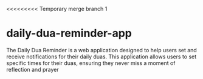 <<<<<<<<< Temporary merge branch 1
# daily-dua-reminder-app
The Daily Dua Reminder is a web application designed to help users set and receive notifications for their daily duas. This application allows users to set specific times for their duas, ensuring they never miss a moment of reflection and prayer

